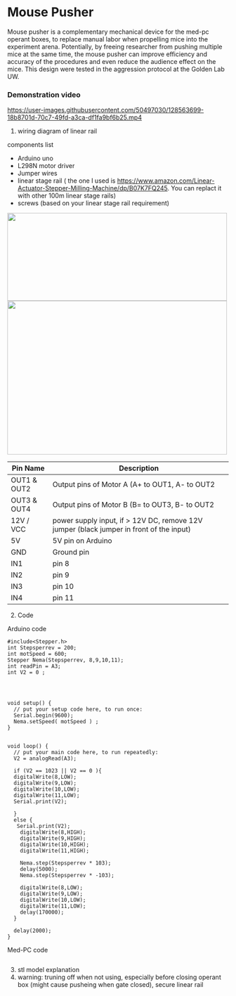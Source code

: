 # Mouse Pusher 

Mouse pusher is a complementary mechanical device for the med-pc operant boxes, to replace manual labor when propelling mice into the experiment arena.  Potentially, by freeing researcher from pushing multiple mice at the same time, the mouse pusher can improve efficiency and accuracy of the procedures and even reduce the audience effect on the mice. This design were tested in the aggression protocol at the Golden Lab UW.  

### Demonstration video 

https://user-images.githubusercontent.com/50497030/128563699-18b8701d-70c7-49fd-a3ca-df1fa9bf6b25.mp4



1. wiring diagram of linear rail

components list 
- Arduino uno
- L298N motor driver
- Jumper wires
- linear stage rail ( the one I used is https://www.amazon.com/Linear-Actuator-Stepper-Milling-Machine/dp/B07K7FQ245. You can replact it with other 100m linear stage rails)
- screws (based on your linear stage rail requirement) 


<img src="https://user-images.githubusercontent.com/50497030/128560163-14e39093-8887-4fcd-acfa-9625174d9f88.jpeg" width="500" height="200">

<img src="https://user-images.githubusercontent.com/50497030/128561183-06ac6fb2-cab5-46e3-85cc-d66e5610e60a.png" width="500" height="350">




| Pin Name    | Description |
| ------------- | ------------- |
| OUT1 & OUT2  | Output pins of Motor A (A+ to OUT1, A- to OUT2 |
| OUT3 & OUT4  | Output pins of Motor B (B= to OUT3, B- to OUT2 |
| 12V / VCC    | power supply input, if > 12V DC, remove 12V jumper (black jumper in front of the input)|
| 5V | 5V pin on Arduino |
| GND | Ground pin |
| IN1 | pin 8 |
| IN2 | pin 9 |
| IN3 | pin 10 |
| IN4 | pin 11 |



2. Code


Arduino code
```
#include<Stepper.h>
int Stepsperrev = 200;
int motSpeed = 600;
Stepper Nema(Stepsperrev, 8,9,10,11);
int readPin = A3;
int V2 = 0 ;




void setup() {
  // put your setup code here, to run once:
  Serial.begin(9600);
  Nema.setSpeed( motSpeed ) ;
}


void loop() {
  // put your main code here, to run repeatedly:
  V2 = analogRead(A3);
  
  if (V2 == 1023 || V2 == 0 ){
  digitalWrite(8,LOW);
  digitalWrite(9,LOW);
  digitalWrite(10,LOW);
  digitalWrite(11,LOW);
  Serial.print(V2);
  
  }
  else {
   Serial.print(V2);
    digitalWrite(8,HIGH);
    digitalWrite(9,HIGH);
    digitalWrite(10,HIGH);
    digitalWrite(11,HIGH);
  
    Nema.step(Stepsperrev * 103);
    delay(5000);
    Nema.step(Stepsperrev * -103);
   
    digitalWrite(8,LOW);
    digitalWrite(9,LOW);
    digitalWrite(10,LOW);
    digitalWrite(11,LOW);
    delay(170000);
  }    
  
  delay(2000);
}

```

Med-PC code


```
```


3. stl model explanation
4. warning: truning off when not using, especially before closing operant box (might cause pusheing when gate closed), secure linear rail 
